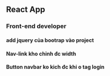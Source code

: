 ## React App

### Front-end developer

#### add jquery của bootrap vào project

#### Nav-link kho chỉnh đc width

#### Button navbar ko kich đc khi o tag login
